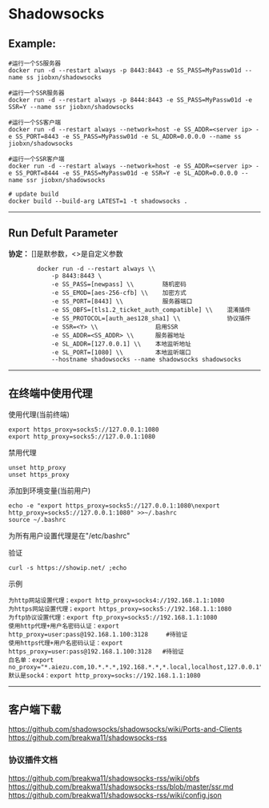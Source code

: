 Shadowsocks
===

## Example:

    #运行一个SS服务器
    docker run -d --restart always -p 8443:8443 -e SS_PASS=MyPassw01d --name ss jiobxn/shadowsocks

    #运行一个SSR服务器
    docker run -d --restart always -p 8444:8443 -e SS_PASS=MyPassw01d -e SSR=Y --name ssr jiobxn/shadowsocks

    #运行一个SS客户端
    docker run -d --restart always --network=host -e SS_ADDR=<server ip> -e SS_PORT=8443 -e SS_PASS=MyPassw01d -e SL_ADDR=0.0.0.0 --name ss jiobxn/shadowsocks

    #运行一个SSR客户端
    docker run -d --restart always --network=host -e SS_ADDR=<server ip> -e SS_PORT=8444 -e SS_PASS=MyPassw01d -e SSR=Y -e SL_ADDR=0.0.0.0 --name ssr jiobxn/shadowsocks

    # update build
    docker build --build-arg LATEST=1 -t shadowsocks .

****

## Run Defult Parameter
**协定：** []是默参数，<>是自定义参数

			docker run -d --restart always \\
				-p 8443:8443 \
				-e SS_PASS=[newpass] \\        随机密码
				-e SS_EMOD=[aes-256-cfb] \\    加密方式
				-e SS_PORT=[8443] \\           服务器端口
				-e SS_OBFS=[tls1.2_ticket_auth_compatible] \\    混淆插件
				-e SS_PROTOCOL=[auth_aes128_sha1] \\             协议插件
				-e SSR=<Y> \\                启用SSR
				-e SS_ADDR=<SS_ADDR> \\      服务器地址
				-e SL_ADDR=[127.0.0.1] \\    本地监听地址
				-e SL_PORT=[1080] \\         本地监听端口
				--hostname shadowsocks --name shadowsocks shadowsocks

****

## 在终端中使用代理

使用代理(当前终端)

    export https_proxy=socks5://127.0.0.1:1080
    export http_proxy=socks5://127.0.0.1:1080

禁用代理

    unset http_proxy
    unset https_proxy

添加到环境变量(当前用户)

    echo -e "export https_proxy=socks5://127.0.0.1:1080\nexport http_proxy=socks5://127.0.0.1:1080" >>~/.bashrc
    source ~/.bashrc

为所有用户设置代理是在"/etc/bashrc"

验证

    curl -s https://showip.net/ ;echo

示例

    为http网站设置代理；export http_proxy=socks4://192.168.1.1:1080
    为https网站设置代理；export https_proxy=socks5://192.168.1.1:1080
    为ftp协议设置代理：export ftp_proxy=socks5://192.168.1.1:1080
    使用http代理+用户名密码认证：export http_proxy=user:pass@192.168.1.100:3128     #待验证
    使用https代理+用户名密码认证：export https_proxy=user:pass@192.168.1.100:3128   #待验证
    白名单：export no_proxy="*.aiezu.com,10.*.*.*,192.168.*.*,*.local,localhost,127.0.0.1"
    默认是sock4：export http_proxy=socks://192.168.1.1:1080

****

## 客户端下载
https://github.com/shadowsocks/shadowsocks/wiki/Ports-and-Clients  
https://github.com/breakwa11/shadowsocks-rss

### 协议插件文档
https://github.com/breakwa11/shadowsocks-rss/wiki/obfs  
https://github.com/breakwa11/shadowsocks-rss/blob/master/ssr.md  
https://github.com/breakwa11/shadowsocks-rss/wiki/config.json

